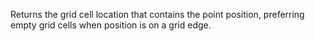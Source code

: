 Returns the grid cell location that contains the point position, preferring empty grid cells when position is on a grid edge.